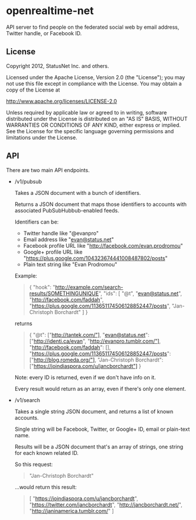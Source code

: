 openrealtime-net
================

API server to find people on the federated social web by email
address, Twitter handle, or Facebook ID.

License
-------

Copyright 2012, StatusNet Inc. and others.

Licensed under the Apache License, Version 2.0 (the "License");
you may not use this file except in compliance with the License.
You may obtain a copy of the License at

http://www.apache.org/licenses/LICENSE-2.0

Unless required by applicable law or agreed to in writing, software
distributed under the License is distributed on an "AS IS" BASIS,
WITHOUT WARRANTIES OR CONDITIONS OF ANY KIND, either express or implied.
See the License for the specific language governing permissions and
limitations under the License.

API
---

There are two main API endpoints.

* /v1/pubsub
  
  Takes a JSON document with a bunch of identifiers.
 
  Returns a JSON document that maps those identifiers to accounts with
  associated PubSubHubbub-enabled feeds.
  
  Identifiers can be:
  
  * Twitter handle like "@evanpro"
  * Email address like "evan@status.net"
  * Facebook profile URL like "http://facebook.com/evan.prodromou"
  * Google+ profile URL like "https://plus.google.com/104323674441008487802/posts"
  * Plain text string like "Evan Prodromou"
  
  Example:
  
  > {
  >    "hook": "http://example.com/search-results/SOMETHINGUNIQUE",
  >    "ids": [
  >             "@t",
  >             "evan@status.net",
  >             "http://facebook.com/faddah",
  >             "https://plus.google.com/113651174506128852447/posts",
  >             "Jan-Christoph Borchardt"
  >    ]
  > }
  
  returns
  
  > {
  >    "@t": ["http://tantek.com/"],
  >    "evan@status.net": ["http://identi.ca/evan", "http://evanpro.tumblr.com/"],
  >    "http://facebook.com/faddah": [],
  >    "https://plus.google.com/113651174506128852447/posts": ["http://blog.romeda.org/"],
  >    "Jan-Christoph Borchardt": ["https://joindiaspora.com/u/jancborchardt"]
  > }

  Note: every ID is returned, even if we don't have info on it.
  
  Every result would return as an array, even if there's only one element.
  
* /v1/search

  Takes a single string JSON document, and returns a list of known accounts.
  
  Single string will be Facebook, Twitter, or Google+ ID, email or plain-text name.
  
  Results will be a JSON document that's an array of strings, one string for each known related ID.
  
  So this request:
  
  >   "Jan-Christoph Borchardt"
     
  ...would return this result:
  
  >    [
  >      "https://joindiaspora.com/u/jancborchardt",
  >      "https://twitter.com/jancborchardt",
  >      "http://jancborchardt.net/",
  >      "http://janinamerica.tumblr.com/"
  >    ]
